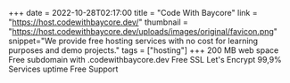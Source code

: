 +++
date = 2022-10-28T02:17:00
title = "Code With Baycore"
link = "https://host.codewithbaycore.dev/"
thumbnail = "https://host.codewithbaycore.dev/uploads/images/original/favicon.png"
snippet="We provide free hosting services with no cost for learning purposes and demo projects."
tags = ["hosting"]
+++
200 MB web space
Free subdomain with .codewithbaycore.dev
Free SSL Let's Encrypt
99,9% Services uptime
Free Support
